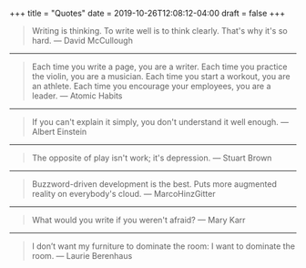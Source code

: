 +++
title = "Quotes"
date = 2019-10-26T12:08:12-04:00
draft = false
+++


> Writing is thinking. To write well is to think clearly. That's why it's so hard. — David McCullough

---

> Each time you write a page, you are a writer. Each time you practice the violin, you are a musician. Each time you start a workout, you are an athlete. Each time you encourage your employees, you are a leader. — Atomic Habits

---

> If you can't explain it simply, you don't understand it well enough. — Albert Einstein

---

> The opposite of play isn't work; it's depression. — Stuart Brown

---

> Buzzword-driven development is the best. Puts more augmented reality on everybody's cloud. — MarcoHinzGitter

---

> What would you write if you weren't afraid? — Mary Karr

---

> I don’t want my furniture to dominate the room: I want to dominate the room. — Laurie Berenhaus
